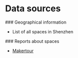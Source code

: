 # Data sources


### Geographical information

* List of all spaces in Shenzhen


### Reports about spaces

* [Makertour](http://www.makertour.fr/ateliers-explores/)
